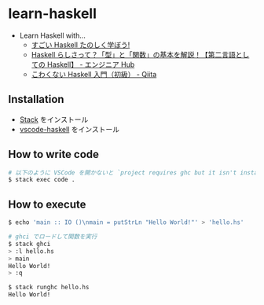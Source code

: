 # learn-haskell

- Learn Haskell with...
  - [すごい Haskell たのしく学ぼう!](https://www.amazon.co.jp/dp/4274068854)
  - [Haskell らしさって？「型」と「関数」の基本を解説！【第二言語としての Haskell】 \- エンジニア Hub](https://eh-career.com/engineerhub/entry/2017/08/25/110000)
  - [こわくない Haskell 入門（初級） \- Qiita](https://qiita.com/arowM/items/9ebfb7cafecd99290663)

## Installation

- [Stack](https://docs.haskellstack.org/en/stable/README/) をインストール
- [vscode-haskell](https://marketplace.visualstudio.com/items?itemName=haskell.haskell) をインストール

## How to write code

```sh
# 以下のように VSCode を開かないと `project requires ghc but it isn't installed` になる
$ stack exec code .
```

## How to execute

```sh
$ echo 'main :: IO ()\nmain = putStrLn "Hello World!"' > 'hello.hs'

# ghci でロードして関数を実行
$ stack ghci
> :l hello.hs
> main
Hello World!
> :q

$ stack runghc hello.hs
Hello World!
```
